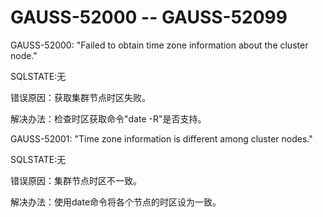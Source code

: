 # GAUSS-52000 -- GAUSS-52099<a name="ZH-CN_TOPIC_0302072937"></a>

GAUSS-52000: "Failed to obtain time zone information about the cluster node."

SQLSTATE:无

错误原因：获取集群节点时区失败。

解决办法：检查时区获取命令"date -R"是否支持。

GAUSS-52001: "Time zone information is different among cluster nodes."

SQLSTATE:无

错误原因：集群节点时区不一致。

解决办法：使用date命令将各个节点的时区设为一致。
